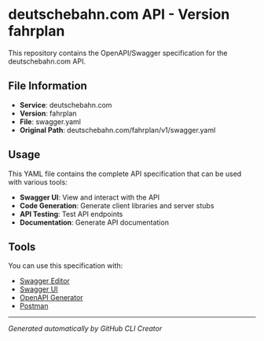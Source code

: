 # deutschebahn.com API - Version fahrplan

This repository contains the OpenAPI/Swagger specification for the deutschebahn.com API.

## File Information

- **Service**: deutschebahn.com
- **Version**: fahrplan
- **File**: swagger.yaml
- **Original Path**: deutschebahn.com/fahrplan/v1/swagger.yaml

## Usage

This YAML file contains the complete API specification that can be used with various tools:

- **Swagger UI**: View and interact with the API
- **Code Generation**: Generate client libraries and server stubs
- **API Testing**: Test API endpoints
- **Documentation**: Generate API documentation

## Tools

You can use this specification with:

- [Swagger Editor](https://editor.swagger.io/)
- [Swagger UI](https://swagger.io/tools/swagger-ui/)
- [OpenAPI Generator](https://openapi-generator.tech/)
- [Postman](https://www.postman.com/)

---

*Generated automatically by GitHub CLI Creator*
